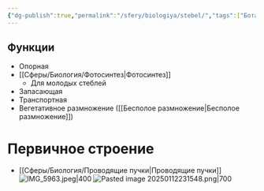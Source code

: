 ```yaml
---
{"dg-publish":true,"permalink":"/sfery/biologiya/stebel/","tags":["Ботаника"]}
---
```


## Функции
- Опорная
- [[Сферы/Биология/Фотосинтез\|Фотосинтез]]
	- Для молодых стеблей
- Запасающая 
- Транспортная
- Вегетативное размножение ([[Бесполое размножение\|Бесполое размножение]])
# Первичное строение 
- [[Сферы/Биология/Проводящие пучки\|Проводящие пучки]]
![IMG_5963.jpeg|400](/img/user/%D0%90%D1%80%D1%85%D0%B8%D0%B2/%D0%9A%D1%8D%D1%88/IMG_5963.jpeg)
![Pasted image 20250112231548.png|700](/img/user/%D0%90%D1%80%D1%85%D0%B8%D0%B2/%D0%9A%D1%8D%D1%88/Pasted%20image%2020250112231548.png)